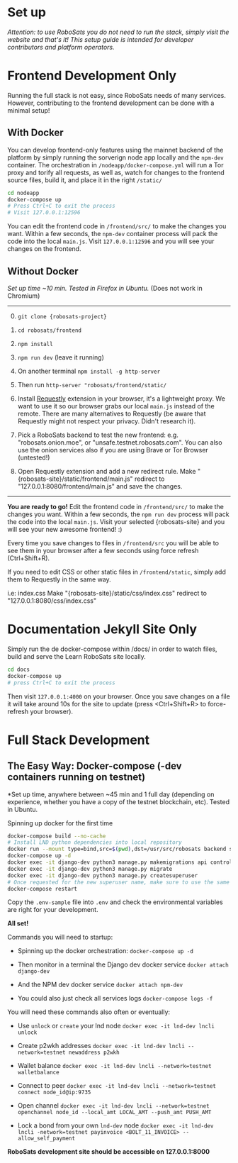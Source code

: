 # Set up
*Attention: to use RoboSats you do not need to run the stack, simply visit the website and that's it! This setup guide is intended for developer contributors and platform operators.*

# Frontend Development Only
Running the full stack is not easy, since RoboSats needs of many services. However, contributing to the frontend development can be done with a minimal setup!
## With Docker
You can develop frontend-only features using the mainnet backend of the platform by simply running the sorverign node app locally and the `npm-dev` container. The orchestration in `/nodeapp/docker-compose.yml` will run a Tor proxy and torify all requests, as well as, watch for changes to the frontend source files, build it, and place it in the right `/static/`

```bash
cd nodeapp
docker-compose up
# Press Ctrl+C to exit the process
# Visit 127.0.0.1:12596
```

You can edit the frontend code in `/frontend/src/` to make the changes you want. Within a few seconds, the `npm-dev` container process will pack the code into the local `main.js`. Visit `127.0.0.1:12596` and you will see your changes on the frontend.


## Without Docker

*Set up time ~10 min. Tested in Firefox in Ubuntu.* (Does not work in Chromium)

------------------------

0. `git clone {robosats-project}`

1. `cd robosats/frontend`

2. `npm install`

3. `npm run dev` (leave it running)

4. On another terminal `npm install -g http-server`

5. Then run `http-server "robosats/frontend/static/`

6. Install [Requestly](https://requestly.io/) extension in your browser, it's a lightweight proxy. We want to use it so our browser grabs our local `main.js` instead of the remote. There are many alternatives to Requestly (be aware that Requestly might not respect your privacy. Didn't research it).

7. Pick a RoboSats backend to test the new frontend: e.g. "robosats.onion.moe", or "unsafe.testnet.robosats.com". You can also use the onion services also if you are using Brave or Tor Browser (untested!)

8. Open Requestly extension and add a new redirect rule. Make  "{robosats-site}/static/frontend/main.js" redirect to "127.0.0.1:8080/frontend/main.js" and save the changes.

-------------------

**You are ready to go!** Edit the frontend code in `/frontend/src/` to make the changes you want. Within a few seconds, the `npm run dev` process will pack the code into the local `main.js`. Visit your selected {robosats-site} and you will see your new awesome frontend! :)

Every time you save changes to files in `/frontend/src` you will be able to see them in your browser after a few seconds using force refresh (Ctrl+Shift+R). 

If you need to edit CSS or other static files in `/frontend/static`, simply add them to Requestly in the same way.

i.e: index.css 
Make "{robosats-site}/static/css/index.css" redirect to "127.0.0.1:8080/css/index.css"

# Documentation Jekyll Site Only
Simply run the de docker-compose within /docs/ in order to watch files, build and serve the Learn RoboSats site locally.
```bash
cd docs
docker-compose up
# press Ctrl+C to exit the process
```
Then visit `127.0.0.1:4000` on your browser. Once you save changes on a file it will take around 10s for the site to update (press <Ctrl+Shift+R> to force-refresh your browser).

# Full Stack Development
## The Easy Way: Docker-compose (-dev containers running on testnet)

*Set up time, anywhere between ~45 min and 1 full day (depending on experience, whether you have a copy of the testnet blockchain, etc). Tested in Ubuntu.

Spinning up docker for the first time
```bash
docker-compose build --no-cache
# Install LND python dependencies into local repository
docker run --mount type=bind,src=$(pwd),dst=/usr/src/robosats backend sh generate_grpc.sh
docker-compose up -d
docker exec -it django-dev python3 manage.py makemigrations api control chat
docker exec -it django-dev python3 manage.py migrate
docker exec -it django-dev python3 manage.py createsuperuser
# Once requested for the new superuser name, make sure to use the same name you have in the .env-sample variable ESCROW_USERNAME. By default 'admin'.
docker-compose restart
```
Copy the `.env-sample` file into `.env` and check the environmental variables are right for your development.

**All set!**

Commands you will need to startup:

* Spinning up the docker orchestration:
`docker-compose up -d`

* Then monitor in a terminal the Django dev docker service
`docker attach django-dev`

* And the NPM dev docker service
`docker attach npm-dev`

* You could also just check all services logs
`docker-compose logs -f`

You will need these commands also often or eventually:

* Use `unlock` or `create` your lnd node
`docker exec -it lnd-dev lncli unlock`

* Create p2wkh addresses
`docker exec -it lnd-dev lncli --network=testnet newaddress p2wkh`

* Wallet balance
`docker exec -it lnd-dev lncli --network=testnet walletbalance`

* Connect to peer
`docker exec -it lnd-dev lncli --network=testnet connect node_id@ip:9735`

* Open channel
`docker exec -it lnd-dev lncli --network=testnet openchannel node_id --local_amt LOCAL_AMT --push_amt PUSH_AMT`

* Lock a bond from your own `lnd-dev` node
`docker exec -it lnd-dev lncli -network=testnet payinvoice <BOLT_11_INVOICE> --allow_self_payment`

**RoboSats development site should be accessible on 127.0.0.1:8000**